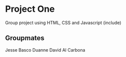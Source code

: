 # Project One

  Group project using HTML, CSS and Javascript (include)

## Groupmates

  Jesse Basco
  Duanne David
  Al Carbona

